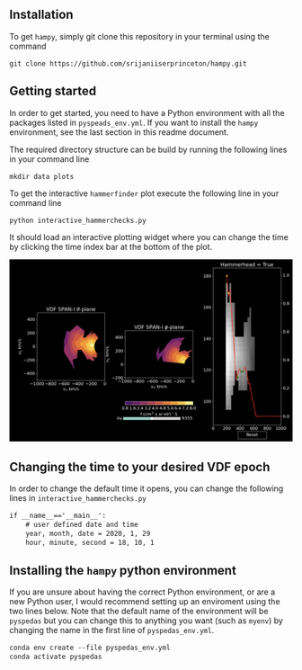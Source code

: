 ## Installation
To get `hampy`, simply git clone this repository in your terminal using the command
```
git clone https://github.com/srijaniiserprinceton/hampy.git
```

## Getting started
In order to get started, you need to have a Python environment with all the packages listed in `pyspeads_env.yml`. If you want to install the `hampy` environment, see the last section in this readme document.

The required directory structure can be build by running the following lines in your command line
```
mkdir data plots
```
To get the interactive `hammerfinder` plot execute the following line in your command line
```
python interactive_hammerchecks.py
```
It should load an interactive plotting widget where you can change the time by clicking the time index bar at the bottom of the plot.

![Alt text](plots/expected_interactive_plot.png)

## Changing the time to your desired VDF epoch
In order to change the default time it opens, you can change the following lines in `interactive_hammerchecks.py`
```
if __name__=='__main__':
    # user defined date and time
    year, month, date = 2020, 1, 29
    hour, minute, second = 18, 10, 1  
```

## Installing the `hampy` python environment
If you are unsure about having the correct Python environment, or are a new Python user, I would recommend setting up an enviroment using the two lines below. Note that
the default name of the environment will be `pyspedas` but you can change this to anything you want (such as `myenv`) by changing the name in the first line of `pyspedas_env.yml`.
```
conda env create --file pyspedas_env.yml
conda activate pyspedas
```






